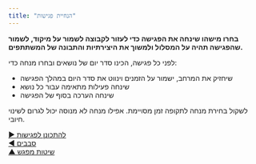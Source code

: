 ```yaml
---
title: "הנחיית פגישות"
---
```



**בחרו מישהו שינחה את הפגישה כדי לעזור לקבוצה לשמור על מיקוד, לשמור שהפגישה תהיה על המסלול ולמשוך את היצירתיות והתבונה של המשתתפים.**

לפני כל פגישה, הכינו סדר יום של נושאים ובחרו מנחה כדי:

- שיחזיק את המרחב, ישמור על הזמנים וינווט את סדר היום במהלך הפגישה
- שינחה פעילות מתאימה עבור כל נושא
- שינחה הערכה בסוף של הפגישה

לשקול בחירת מנחה לתקופה זמן מסויימת. אפילו מנחה לא מנוסה יכול לגרום לשינוי חיובי.

[&#9654; להתכונן לפגישות](prepare-for-meetings.html)<br/>[&#9664; סבבים](rounds.html)<br/>[&#9650; שיטות מפגש](meeting-practices.html)

